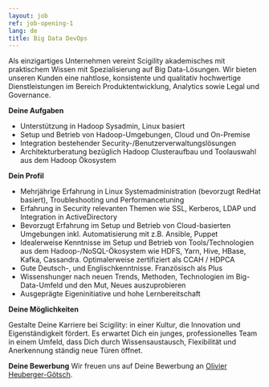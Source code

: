 ```yaml
---
layout: job
ref: job-opening-1
lang: de
title: Big Data DevOps
---
```


Als einzigartiges Unternehmen vereint Scigility akademisches mit praktischem Wissen mit Spezialisierung auf Big Data-Lösungen. Wir bieten unseren Kunden eine nahtlose, konsistente und qualitativ hochwertige Dienstleistungen im Bereich Produktentwicklung, Analytics sowie Legal und Governance.

<b>Deine Aufgaben</b>

* Unterstützung in Hadoop Sysadmin, Linux basiert
* Setup und Betrieb von Hadoop-Umgebungen, Cloud und On-Premise
* Integration bestehender Security-/Benutzerverwaltungslösungen
* Architekturberatung bezüglich Hadoop Clusteraufbau und Toolauswahl aus dem Hadoop Ökosystem

<b>Dein Profil</b>

* Mehrjährige Erfahrung in Linux Systemadministration (bevorzugt RedHat basiert), Troubleshooting und Performancetuning
* Erfahrung in Security relevanten Themen wie SSL, Kerberos, LDAP und Integration in ActiveDirectory
* Bevorzugt Erfahrung im Setup und Betrieb von Cloud-basierten Umgebungen inkl. Automatisierung mit z.B. Ansible, Puppet
* Idealerweise Kenntnisse im Setup und Betrieb von Tools/Technologien aus dem Hadoop-/NoSQL-Ökosystem wie HDFS, Yarn, Hive, HBase, Kafka, Cassandra. Optimalerweise zertifiziert als CCAH / HDPCA
* Gute Deutsch-, und Englischkenntnisse. Französisch als Plus
* Wissenshunger nach neuen Trends, Methoden, Technologien im Big-Data-Umfeld und den Mut, Neues auszuprobieren
* Ausgeprägte Eigeninitiative und hohe Lernbereitschaft

<b>Deine Möglichkeiten</b>

Gestalte Deine Karriere bei Scigility: in einer Kultur, die Innovation und Eigenständigkeit fördert. Es erwartet Dich ein junges, professionelles Team in einem Umfeld, dass Dich durch Wissensaustausch, Flexibilität und Anerkennung ständig neue Türen öffnet.

<b>Deine Bewerbung</b>
Wir freuen uns auf Deine Bewerbung an <a href="mailto:jobs@scigility.com">Olivier Heuberger-Götsch</a>.
